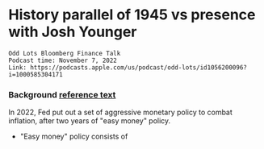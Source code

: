 # History parallel of 1945 vs presence with Josh Younger
```text
Odd Lots Bloomberg Finance Talk
Podcast time: November 7, 2022
Link: https://podcasts.apple.com/us/podcast/odd-lots/id1056200096?i=1000585304171
```
### Background [reference text](https://www.usbank.com/investing/financial-perspectives/market-news/federal-reserve-tapering-asset-purchases.html)
In 2022, Fed put out a set of aggressive monetary policy to combat inflation, after two years of "easy money" policy.
  - "Easy money" policy consists of 
